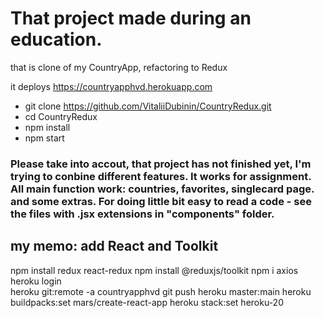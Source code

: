 # That project made during an education.

that is clone of my CountryApp, refactoring to Redux

it deploys https://countryapphvd.herokuapp.com

- git clone https://github.com/VitaliiDubinin/CountryRedux.git
- cd CountryRedux
- npm install
- npm start

### Please take into accout, that project has not finished yet, I'm trying to conbine different features. It works for assignment. All main function work: countries, favorites, singlecard page. and some extras. For doing little bit easy to read a code - see the files with .jsx extensions in "components" folder.

## my memo: add React and Toolkit

npm install redux react-redux
npm install @reduxjs/toolkit
npm i axios
heroku login  
heroku git:remote -a countryapphvd
git push heroku master:main
heroku buildpacks:set mars/create-react-app
heroku stack:set heroku-20
